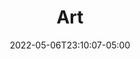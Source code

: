 ---
title: "Art"
date: 2022-05-06T23:10:07-05:00
draft: false
background: "../img/background.jpg"
logo: "../img/eye-gray.svg"
---